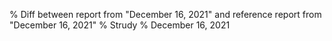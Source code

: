 % Diff between report from "December 16, 2021" and reference report from "December 16, 2021"
% Strudy
% December 16, 2021



